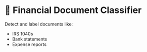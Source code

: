# 💼 Financial Document Classifier

Detect and label documents like:
- IRS 1040s
- Bank statements
- Expense reports
